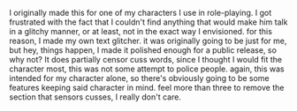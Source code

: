 I originally made this for one of my characters I use in role-playing. 
I got frustrated with the fact that I couldn't find anything that would make him talk in a glitchy manner, or at least, not in the exact way I envisioned. 
for this reason, I made my own text glitcher. it was originally going to be just for me, but hey, things happen, I made it polished enough for a public release, so why not?
It does partially censor cuss words, since I thought I would fit the character most, this was not some attempt to police people. again, this was intended for my character alone, so there's obviously going to be some features keeping said character in mind. feel more than three to remove the section that sensors cusses, I really don't care.
